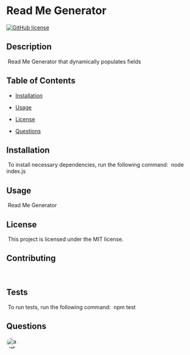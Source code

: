 
# Read Me Generator
[![GitHub license](https://img.shields.io/badge/license-MIT-blue.svg)](https://github.com/kevin-reyes)

## Description
​
Read Me Generator that dynamically populates fields
​
## Table of Contents
* [Installation](#installation) 
 
* [Usage](#usage) 
 
* [License](#license) 
 
* [Questions](#questions) 
 

## Installation
​
To install necessary dependencies, run the following command:
​
node index.js
​
## Usage
​
Read Me Generator
​
## License
​
This project is licensed under the MIT license.
  
## Contributing
​
[]('https://github.com/') 

## Tests
​
To run tests, run the following command:
​
npm test
​
## Questions
​
<img src="https://avatars2.githubusercontent.com/u/29388499?v=4" alt="avatar" style="border-radius: 16px" width="30" />